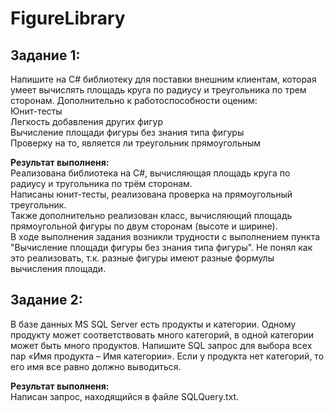 # FigureLibrary
## Задание 1:  
Напишите на C# библиотеку для поставки внешним клиентам, которая умеет вычислять площадь круга по радиусу и треугольника по трем сторонам. Дополнительно к работоспособности оценим:  
Юнит-тесты  
Легкость добавления других фигур  
Вычисление площади фигуры без знания типа фигуры  
Проверку на то, является ли треугольник прямоугольным  
  
**Результат выполненя:**  
Реализована библиотека на C#, вычисляющая площадь круга по радиусу и тругольника по трём сторонам.  
Написаны юнит-тесты, реализована проверка на прямоугольный треугольник.  
Также дополнительно реализован класс, вычисляющий площадь прямоугольной фигуры по двум сторонам (высоте и ширине).  
В ходе выполнения задания возникли трудности с выполнением пункта "Вычисление площади фигуры без знания типа фигуры". Не понял как это реализовать, т.к. разные фигуры имеют разные формулы вычисления площади.  

## Задание 2:  
В базе данных MS SQL Server есть продукты и категории. Одному продукту может соответствовать много категорий, в одной категории может быть много продуктов. Напишите SQL запрос для выбора всех пар «Имя продукта – Имя категории». Если у продукта нет категорий, то его имя все равно должно выводиться.  
  
**Результат выполненя:**  
Написан запрос, находящийся в файле SQLQuery.txt.
